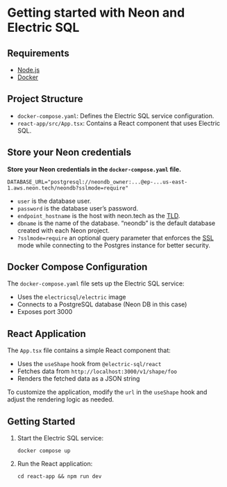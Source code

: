 # Getting started with Neon and Electric SQL

## Requirements

- [Node.js](https://nodejs.org/en)
- [Docker](https://www.docker.com/)

## Project Structure

- `docker-compose.yaml`: Defines the Electric SQL service configuration.
- `react-app/src/App.tsx`: Contains a React component that uses Electric SQL.

## Store your Neon credentials

**Store your Neon credentials in the `docker-compose.yaml` file.**

```
DATABASE_URL="postgresql://neondb_owner:...@ep-...us-east-1.aws.neon.tech/neondb?sslmode=require"
```

- `user` is the database user.
- `password` is the database user’s password.
- `endpoint_hostname` is the host with neon.tech as the [TLD](https://www.cloudflare.com/en-gb/learning/dns/top-level-domain/).
- `dbname` is the name of the database. “neondb” is the default database created with each Neon project.
- `?sslmode=require` an optional query parameter that enforces the [SSL](https://www.cloudflare.com/en-gb/learning/ssl/what-is-ssl/) mode while connecting to the Postgres instance for better security.

## Docker Compose Configuration

The `docker-compose.yaml` file sets up the Electric SQL service:

- Uses the `electricsql/electric` image
- Connects to a PostgreSQL database (Neon DB in this case)
- Exposes port 3000

## React Application

The `App.tsx` file contains a simple React component that:

- Uses the `useShape` hook from `@electric-sql/react`
- Fetches data from `http://localhost:3000/v1/shape/foo`
- Renders the fetched data as a JSON string

To customize the application, modify the `url` in the `useShape` hook and adjust the rendering logic as needed.

## Getting Started

1. Start the Electric SQL service:
   ```
   docker compose up
   ```

2. Run the React application:
   ```
   cd react-app && npm run dev
   ```